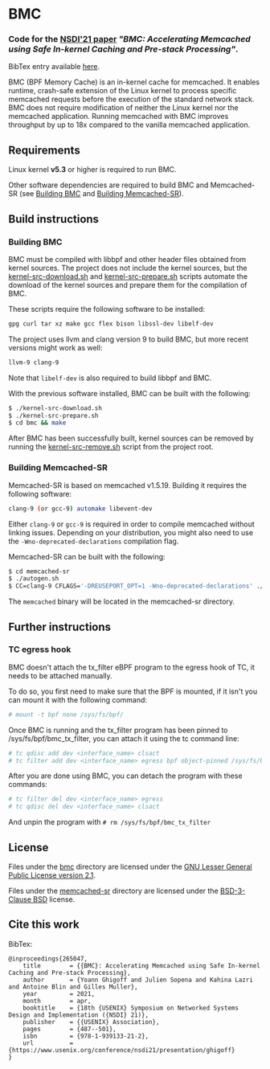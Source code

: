 BMC
===

### __Code for the [NSDI'21 paper](https://www.usenix.org/system/files/nsdi21-ghigoff.pdf) *"BMC: Accelerating Memcached using Safe In-kernel Caching and Pre-stack Processing"*.__

BibTex entry available [here](#cite-this-work).

BMC (BPF Memory Cache) is an in-kernel cache for memcached. It enables runtime, crash-safe extension of the Linux kernel to process specific memcached requests before the execution of the standard network stack. BMC does not require modification of neither the Linux kernel nor the memcached application. Running memcached with BMC improves throughput by up to 18x compared to the vanilla memcached application.

Requirements
---

Linux kernel __v5.3__ or higher is required to run BMC.

Other software dependencies are required to build BMC and Memcached-SR (see [Building BMC](#building-bmc) and [Building Memcached-SR](#building-memcached-sr)). 

Build instructions
---

### Building BMC

BMC must be compiled with libbpf and other header files obtained from kernel sources. The project does not include the kernel sources, but the [kernel-src-download.sh](kernel-src-download.sh) and [kernel-src-prepare.sh](kernel-src-prepare.sh) scripts automate the download of the kernel sources and prepare them for the compilation of BMC.

These scripts require the following software to be installed:

```sh
gpg curl tar xz make gcc flex bison libssl-dev libelf-dev
```

The project uses llvm and clang version 9 to build BMC, but more recent versions might work as well:

```sh
llvm-9 clang-9
```

Note that ```libelf-dev``` is also required to build libbpf and BMC.

With the previous software installed, BMC can be built with the following:
```bash
$ ./kernel-src-download.sh
$ ./kernel-src-prepare.sh
$ cd bmc && make
```

After BMC has been successfully built, kernel sources can be removed by running the [kernel-src-remove.sh](kernel-src-remove.sh) script from the project root.

### Building Memcached-SR

Memcached-SR is based on memcached v1.5.19. Building it requires the following software:

```sh
clang-9 (or gcc-9) automake libevent-dev
```

Either ```clang-9``` or ```gcc-9``` is required in order to compile memcached without linking issues. Depending on your distribution, you might also need to use the ```-Wno-deprecated-declarations``` compilation flag.

Memcached-SR can be built with the following:
```bash
$ cd memcached-sr 
$ ./autogen.sh
$ CC=clang-9 CFLAGS='-DREUSEPORT_OPT=1 -Wno-deprecated-declarations' ./configure && make
```

The ```memcached``` binary will be located in the memcached-sr directory.

Further instructions
---

### TC egress hook

BMC doesn't attach the tx_filter eBPF program to the egress hook of TC, it needs to be attached manually.

To do so, you first need to make sure that the BPF is mounted, if it isn't you can mount it with the following command:
```bash
# mount -t bpf none /sys/fs/bpf/
```

Once BMC is running and the tx\_filter program has been pinned to /sys/fs/bpf/bmc\_tx\_filter, you can attach it using the tc command line:
```bash
# tc qdisc add dev <interface_name> clsact
# tc filter add dev <interface_name> egress bpf object-pinned /sys/fs/bpf/bmc_tx_filter
```

After you are done using BMC, you can detach the program with these commands:
```bash
# tc filter del dev <interface_name> egress
# tc qdisc del dev <interface_name> clsact
```
And unpin the program with ```# rm /sys/fs/bpf/bmc_tx_filter```

License
---

Files under the [bmc](bmc) directory are licensed under the [GNU Lesser General Public License version 2.1](LICENSE).

Files under the [memcached-sr](memcached-sr) directory are licensed under the [BSD-3-Clause BSD](LICENSE&#32;(Memcached&#32;customizations)) license.

Cite this work
---
BibTex:
```
@inproceedings{265047,
	title        = {{BMC}: Accelerating Memcached using Safe In-kernel Caching and Pre-stack Processing},
	author       = {Yoann Ghigoff and Julien Sopena and Kahina Lazri and Antoine Blin and Gilles Muller},
	year         = 2021,
	month        = apr,
	booktitle    = {18th {USENIX} Symposium on Networked Systems Design and Implementation ({NSDI} 21)},
	publisher    = {{USENIX} Association},
	pages        = {487--501},
	isbn         = {978-1-939133-21-2},
	url          = {https://www.usenix.org/conference/nsdi21/presentation/ghigoff}
}
```
